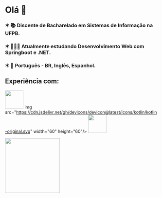 # Olá 👋
### ✶  📚 Discente de Bacharelado em Sistemas de Informação na UFPB.
### ✶  👩🏻‍💻 Atualmente estudando Desenvolvimento Web com Springboot e .NET.
### ✶  💬 Português - BR, Inglês, Espanhol.

## Experiência com:

<img src="https://cdn.jsdelivr.net/gh/devicons/devicon/icons/java/java-original.svg" width="60" height="60"/> img src="https://cdn.jsdelivr.net/gh/devicons/devicon@latest/icons/kotlin/kotlin-original.svg" width="60" height="60"/> <img src="https://cdn.jsdelivr.net/gh/devicons/devicon/icons/python/python-original.svg" width="60" height="60"/>
          
<div>
<a href="https://github.com/lorimedeiros">
<img height="180em" src="https://github-readme-stats.vercel.app/api/top-langs/?username=lorimedeiros&layout=compact&langs_count=7&theme=ocean_dark"/>
</div>
